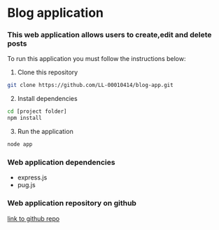 # Blog application

### This web application allows users to create,edit and delete posts

To run this application you must follow the instructions below:

1. Clone this repository
```bash
git clone https://github.com/LL-00010414/blog-app.git
```

2. Install dependencies
```bash
cd [project folder]
npm install
```

3. Run the application
```bash
node app
```

### Web application dependencies
 - express.js
 - pug.js 

### Web application repository on github
[link to github repo](https://github.com/LL-00010414/blog-app.git)